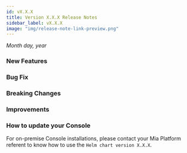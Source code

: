 ```yaml
---
id: vX.X.X
title: Version X.X.X Release Notes
sidebar_label: vX.X.X
image: "img/release-note-link-preview.png"
---
```


_Month day, year_

### New Features



### Bug Fix



### Breaking Changes 



### Improvements



### How to update your Console

For on-premise Console installations, please contact your Mia Platform referent to know how to use the `Helm chart version X.X.X`.
